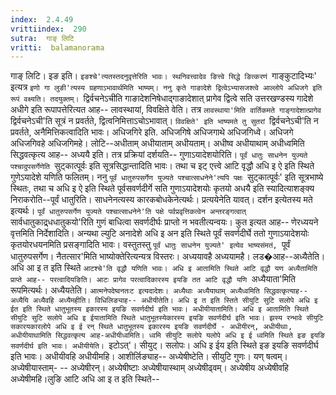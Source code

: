 ```yaml
---
index:  2.4.49
vrittiindex:  290
sutra:  गाङ् लिटि
vritti:  balamanorama 
---
```


गाङ् लिटि। इङ इति। `इङश्चे'त्यतस्तदनुवृत्तेरिति भावः। स्थनिवत्त्वादेव ङित्त्वे सिद्धे ङित्करणं `गाङ्कुटादिभ्यः' इत्यत्र `इणो गा लुङी'त्यस्य ग्रहणाऽभावार्थमिति भाष्यम्। ननु कृते गाङादेशे द्वित्वेऽभ्यासजश्त्वे आल्लोपे अधिजगे इति रूपं वक्ष्यति। तदयुक्तम्। `द्विर्वचनेऽचीति गाङादेशनिषेधाद्गाङादेशात् प्रागेव द्वित्वे सति उत्तरखण्डस्य गादेशे अधीगे इति रूपापत्तेरित्यत आह-- लावस्थायां, विवक्षिते वेति। तत्र `लावस्थाया'मिति वार्तिकमते गाङ्गादेशात्प्रागेव `द्विर्वचनेऽची'ति सूत्रं न प्रवर्तते, द्वित्वनिमित्ताऽचोऽभावात्। `विवक्षिते' इति भाष्यमते तु सुतरां `द्विर्वचनेऽची'ति न प्रवर्तते, अनैमित्तिकत्वादिति भावः। अधिजगिरे इति. अधिजगिषे अधिजगाथे अधिजगिध्वे। अधिजगे अधिजगिवहे अधिजगिमहे। लोटि--अधीताम् अधीयाताम् अधीयताम्। अधीष्व अधीयाथाम् अधीध्वमिति सिद्धवत्कृत्य आह-- अध्ययै इति। तत्र प्रक्रियां दर्शयति-- गुणाऽयादेशयोरिति। `पूर्वं धातुः साधनेन युज्यते पश्चादुपसर्गेणेति `सुट्कात्पूर्वः इति सूत्रसिद्धान्तादिति भावः। तथा च इट् एत्त्वे आटि वृद्धौ अधि इ ऐ इति स्थिते गुणेऽयादेशे यणिति फलितम्। ननु `पूर्वं धातुरुपसर्गेण युज्यते पश्चात्साधनेने'त्यपि पक्षः `सुट्कात्पूर्वः' इति सूत्रभाष्ये स्थितः, तथा च अधि इ ऐ इति स्थिते पूर्वसवर्णदीर्गे सति गुणाऽयादेशयोः कृतयो अधयै इति स्यादित्याशङ्क्य निराकरोति--पूर्वं धातुरिति। साधनेनत्यस्य कारकबोधकेनेत्यर्थः। प्रत्ययेनेति यावत्। दर्शन इत्येतस्य मते इत्यर्थः। `पूर्वं धातुरुपसर्गेण युज्यते पश्चात्साधनेने'ति पक्षे पर्वप्रवृत्तिकत्वेन अन्तरङ्गत्वात् `सार्वधातुकाद्र्धधातुकयो'रिति गुणं बाधित्वा सवर्णदीर्घः प्राप्तो न भवतीत्यन्वयः। कुत इत्यत आह-- णेरध्ययने वृत्तमिति निर्देशादिति। अन्यथा ल्युटि अनादेशे अधि इ अन इति स्थिते पूर्वं सवर्णदीर्घे ततो गुणाऽयादेशयोः कृतयोरधयनमिति प्रसङ्गादिति भावः। वस्तुतस्तु `पूर्वं धातुः साधनेन युज्यते' इत्येव भाष्यसंमतं, `पूर्वं धातुरुपसर्गेण। नैतत्सार'मिति भाष्योक्तेरित्यन्यत्र विस्तरः। अध्ययावहै अध्ययामहै। लड�आह--अध्यैतेति। अधि आ इ त इति स्थिते `आटश्चे'ति वृद्धौ यणिति भावः। अधि इ आतामिति स्थिते आटि वृद्धौ यण अध्यैतामिति प्राप्ते आह-- परत्वादियङिति। आटः प्रागेव परत्वादिकारस्य इयङि तत आटि वृद्धौ यणि `अध्यैयाता'मिति रूपमित्यर्थः। अध्यैयतेति। `आत्मनेपदेष्वनतःट इत्यदादेशः। अध्यैथाः अध्यैयाथाम् अध्यैध्वमिति सिद्धवत्कृत्याह--अध्यैयि अध्यैवहि अध्यैमहीति। विधिलिङ्याह-- अधीयीतेति। अधि इ त इति स्तिते सीयुटि सुटि सलोपे अधि इ ईत इति स्थिते धातुभूतस्य इकारस्य इयङि सवर्णदीर्घ इति भावः। अधीयीयातामिति। अधि इ आतामिति स्थिते सीयुटि सुटि सलोपे अधि इ ईयातामिति स्थिते धातुभूतस्येकारस्य इयङि सवर्णदीर्घ इति भावः। झस्य रन्भावे सीयुटि सकारयकारलोपे अधि इ ई रन् स्थिते धातुभूतस्य इकारस्य इयङि सवर्णदीर्घे - अधीयीरन्, अधीयीथाः, अधीयीयाथामिति सिद्धवत्कृत्य आह-अधीयीध्वमिति। ध्वमि सीयुटि सलोपे यलोपे अधि इ ई ध्वमिति स्थिते इङ इयङि सवर्णदीर्घ इति भावः। अधीयीयेति। `इटोऽत्'। सीयुट्। सलोपः। अधि इ ईय इति स्थिते इङ इयङि सवर्णदीर्घ इति भावः। अधीयीवहि अधीयीमहि। आशीर्लिङ्याह-- अध्येषीष्टेति। सीयुटि गुणः। यण् षत्वम्। अध्येषीयास्ताम्- -- अध्येषीरन्। अध्येषीष्टाः अध्येषीयास्थाम् अध्येषीढ्वम्। अध्येषीय अध्येषीवहि अध्येषीमहि।लुङि आटि अधि आ इ त इति स्थिते--

